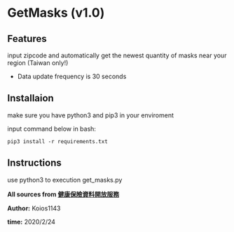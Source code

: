 # GetMasks (v1.0)

## Features
input zipcode and automatically get the newest quantity of masks near your region (Taiwan only!)
- Data update frequency is 30 seconds

## Installaion
make sure you have python3 and pip3 in your enviroment

input command below in bash:
```
pip3 install -r requirements.txt
```
## Instructions
use python3 to execution get_masks.py

**All sources from [健康保險資料開放服務](https://data.nhi.gov.tw/Datasets/DatasetResource.aspx?rId=A21030000I-D50001-001)**

**Author:** Koios1143

**time:** 2020/2/24